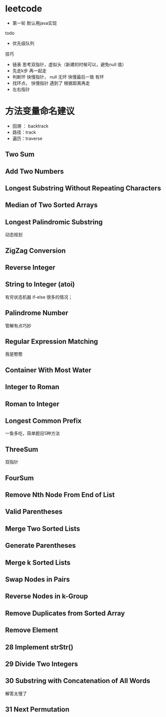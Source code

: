 # leetcode
- 第一轮 默认用java实现

todo
- 优先级队列

技巧

- 链表   思考双指针，虚拟头（新建的时候可以，避免null 值）
- 先走k步 再一起走 
- 判断环 快慢指针，  null 无环  快慢最后一致  有环
- 找环点，  快慢指针 遇到了  根据距离再走
- 左右指针

# 方法变量命名建议
- 回溯 ： backtrack
- 路径：track
- 遍历：traverse

## Two Sum 
## Add Two Numbers
## Longest Substring Without Repeating Characters 
## Median of Two Sorted Arrays
## Longest Palindromic Substring  
   动态规划
## ZigZag Conversion
## Reverse Integer
## String to Integer (atoi)
   有穷状态机器
   if-else 很多的情况；
## Palindrome Number
   管解有点巧妙
## Regular Expression Matching
   我是憨憨
## Container With Most Water
## Integer to Roman
## Roman to Integer
## Longest Common Prefix
   一鱼多吃，简单题目5种方法
## ThreeSum
   双指针
## FourSum
## Remove Nth Node From End of List
## Valid Parentheses
## Merge Two Sorted Lists
## Generate Parentheses
## Merge k Sorted Lists
## Swap Nodes in Pairs
## Reverse Nodes in k-Group
## Remove Duplicates from Sorted Array
## Remove Element
## 28 Implement strStr()
## 29 Divide Two Integers
## 30 Substring with Concatenation of All Words
解答太慢了
## 31 Next Permutation